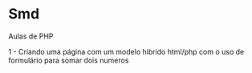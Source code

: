 # Smd
Aulas de PHP 

1 - Criando uma página com um modelo hibrido html/php com o uso de formulário para somar dois numeros
